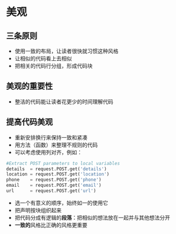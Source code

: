 # 美观

## 三条原则

- 使用一致的布局，让读者很快就习惯这种风格
- 让相似的代码看上去相似
- 把相关的代码行分组，形成代码块

## 美观的重要性

- 整洁的代码能让读者花更少的时间理解代码

## 提高代码美观

- 重新安排换行来保持一致和紧凑
- 用方法（函数）来整理不规则的代码
- 可以考虑使用列对齐，例如：

```python
#Extract POST parameters to local variables
details  = request.POST.get('details')
location = request.POST.get('location')
phone    = request.POST.get('phone')
email    = request.POST.get('email')
url      = request.POST.get('url')
```

- 选一个有意义的顺序，始终如一的使用它
- 把声明按块组织起来
- 把代码分成有逻辑的**段落**：把相似的想法放在一起并与其他想法分开
- **一致的**风格比正确的风格更重要
